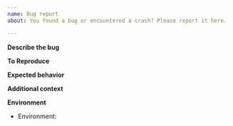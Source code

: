```yaml
---
name: Bug report
about: You found a bug or encountered a crash? Please report it here.

---
```


<!-- Provide a summary of the issue in the Title above, please do not "[Tag]" it. -->

**Describe the bug**
<!-- Always use the most recent version from ae-mod.info, it might already be fixed. -->

**To Reproduce**
<!-- Please provide the steps to reproduce it, otherwise we might not be able to fix it. -->

**Expected behavior**
<!-- A clear and concise description of what you expected to happen. -->

**Additional context**
<!-- Screenshots, crashlogs, etc. -->
<!-- A complete crashlog is required when reporting a crash. No excerpts. -->
<!-- Please use pastebin or gist for posting the complete crashlog. -->

**Environment**
<!-- Include as many relevant details about the environment -->
<!-- A forced crash report by pressing F3+c for 10 seconds. Use pastebin, gist, etc. -->
<!-- Without it, we will automatically close the issue. -->

- Environment: 

